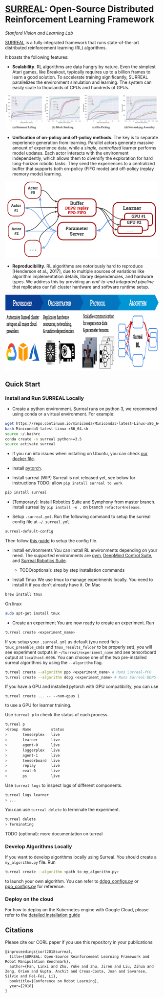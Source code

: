 # **[SURREAL](https://surreal.stanford.edu)**: Open-Source Distributed Reinforcement Learning Framework

_Stanford Vision and Learning Lab_

[SURREAL](https://surreal.stanford.edu) is a fully integrated framework that runs state-of-the-art distributed reinforcement learning (RL) algorithms.

It boasts the following features:

- **Scalability**. RL algorithms are data hungry by nature. Even the simplest Atari games, like Breakout, typically requires up to a billion frames to learn a good solution. To accelerate training significantly, SURREAL parallelizes the environment simulation and learning. The system can easily scale to thousands of CPUs and hundreds of GPUs.

![](.README_images/scalability-robotics.png)

- **Unification of on-policy and off-policy methods**. The key is to separate experience generation from learning. Parallel actors generate massive amount of experience data, while a _single, centralized_ learner performs model updates. Each actor interacts with the environment independently, which allows them to diversify the exploration for hard long-horizon robotic tasks. They send the experiences to a centralized buffer that supports both on-policy (FIFO mode) and off-policy (replay memory mode) learning.

<img src=".README_images/distributed.png" alt="drawing" width="500" />

- **Reproducibility**. RL algorithms are notoriously hard to reproduce \[Henderson et al., 2017\], due to multiple sources of variations like algorithm implementation details, library dependencies, and hardware types. We address this by providing an _end-to-end integrated pipeline_ that replicates our full cluster hardware and software runtime setup.

<img src=".README_images/pipeline.png" alt="drawing" height="250" />

## Quick Start

### Install and Run SURREAL Locally
* Create a python environment. Surreal runs on python 3, we recommend using conda or a virtual environment. For example:
```bash
wget https://repo.continuum.io/miniconda/Miniconda3-latest-Linux-x86_64.sh
bash Miniconda3-latest-Linux-x86_64.sh
source ~/.bashrc
conda create -n surreal python>=3.5
source activate surreal
```

* If you run into issues when installing on Ubuntu, you can check [our docker file](docker/Dockerfile-nvidia).

* Install [pytorch](https://pytorch.org/get-started/locally/).

* Install surreal
(WIP) Surreal is not released yet, see below for instructions
TODO: allow `pip install surreal to work`
```bash
pip install surreal
```

* (Temporary): Install Robotics Suite and Symphony from master branch. Install surreal by `pip install -e .` on branch `refactor4release`.

* Setup `.surreal.yml`. Run the following command to setup the surreal config file at `~/.surreal.yml`.
```bash
surreal-default-config
```
Then follow [this guide](yaml_config.md) to setup the config file.

* Install environments
You can install RL environments depending on your need. The supported environments are [gym](https://github.com/openai/gym), [DeepMind Control Suite](https://github.com/deepmind/dm_control), and [Surreal Robotics Suite](https://github.com/StanfordVL/MujocoManipulation/tree/refactor4release).
  - TODO(optional): step by step installation commands

* Install Tmux
We use tmux to manage experiments locally. You need to install it if you don't already have it.
On Mac
```bash
brew install tmux
```
On linux
```bash
sudo apt-get install tmux
```

* Create an experiment
You are now ready to create an experiment. Run
```bash
turreal create <experiment_name>
```
If you setup your `.surreal.yml` as default (you need fiels `tmux_preamble_cmds` and `tmux_results_folder` to be properly set), you will see experiment outputs in `~/turreal/experiment_name` and see tensorboard output at `localhost:6006`. You can choose one of the two pre-installed surreal algorithms by using the `--algorithm` flag.
```bash
turreal create --algorithm ppo <experiment_name> # Runs Surreal-PPO
turreal create --algorithm ddpg <experiment_name> # Runs Surreal-DDPG
```
If you have a GPU and installed pytorch with GPU compatibility, you can use
```
turreal create ... -- --num-gpus 1
```
to use a GPU for learner training.

Use `turreal p` to check the status of each process.
```bash
turreal p
>Group  Name         status
>       tensorplex   live
>       learner      live
>       agent-0      live
>       loggerplex   live
>       agent-1      live
>       tensorboard  live
>       replay       live
>       eval-0       live
>       ps           live
```

Use `turreal logs` to inspect logs of different components.
```bash
turreal logs learner
> ...
```

You can use `turreal delete` to terminate the experiment.
```bash
turreal delete
> Terminating
```
TODO (optional): more documentation on turreal

### Develop Algorithms Locally
If you want to develop algorithms locally using Surreal. You should create a `my_algorithm.py` file. Run
```bash
turreal create --algorithm <path to my_algorithm.py>
```
to launch your own algorithm. You can refer to [ddpg_configs.py](../) or [ppo_configs.py](../surreal/main/ppo_configs.py) for reference.


### Deploy on the cloud

For how to deploy on the Kubernetes engine with Google Cloud, please refer to the [detailed installation guide](docs/installation.md)


## Citations
Please cite our CORL paper if you use this repository in your publications:

```
@inproceedings{corl2018surreal,
  title={SURREAL: Open-Source Reinforcement Learning Framework and Robot Manipulation Benchmark},
  author={Fan, Linxi and Zhu, Yuke and Zhu, Jiren and Liu, Zihua and Zeng, Orien and Gupta, Anchit and Creus-Costa, Joan and Savarese, Silvio and Fei-Fei, Li},
  booktitle={Conference on Robot Learning},
  year={2018}
}
```


